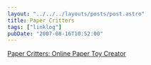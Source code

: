 ```yaml
---
layout: "../../../layouts/posts/post.astro"
title: Paper Critters
tags: ["linklog"]
pubDate: "2007-08-16T10:52:00"
---
```


[Paper Critters: Online Paper Toy Creator](http://www.papercritters.com/)
